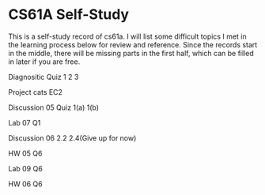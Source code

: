 # CS61A Self-Study

This is a self-study record of cs61a. I will list some difficult topics I met in the learning process below for review and reference. 
Since the records start in the middle, there will be missing parts in the first half, which can be filled in later if you are free.

Diagnositic Quiz 1 2 3 

Project cats EC2

Discussion 05 Quiz 1(a) 1(b)

Lab 07 Q1

Discussion 06 2.2 2.4(Give up for now)

HW 05 Q6

Lab 09 Q6

HW 06 Q6